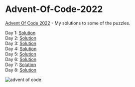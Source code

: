 # Advent-Of-Code-2022

[Advent Of Code 2022](https://adventofcode.com/2022) - My solutions to some of the puzzles.

Day 1: [Solution](https://github.com/Apostolos172/Advent-Of-Code-2022/blob/master/src/day1/App.java)
<br>
Day 2: [Solution](https://github.com/Apostolos172/Advent-Of-Code-2022/blob/master/src/day2/App.java)
<br>
Day 3: [Solution](https://github.com/Apostolos172/Advent-Of-Code-2022/blob/master/src/day3/App.java)
<br>
Day 4: [Solution](https://github.com/Apostolos172/Advent-Of-Code-2022/blob/master/src/day4/App.java)
<br>
Day 5: [Solution](https://github.com/Apostolos172/Advent-Of-Code-2022/blob/master/src/day5/App.java)
<br>
Day 6: [Solution](https://github.com/Apostolos172/Advent-Of-Code-2022/blob/master/src/day6/App.java)
<br>
Day 7: [Solution](https://github.com/Apostolos172/Advent-Of-Code-2022/blob/master/src/day7/App.java)
<br>
Day 8: [Solution](https://github.com/Apostolos172/Advent-Of-Code-2022/blob/master/src/day8/App.java)
<br>

![advent of code](https://github.com/zero-to-mastery/Advent-of-Code-2022/raw/main/advent.png)

